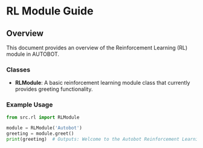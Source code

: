
# RL Module Guide

## Overview
This document provides an overview of the Reinforcement Learning (RL) module in AUTOBOT.

### Classes
- **RLModule**: A basic reinforcement learning module class that currently provides greeting functionality.

### Example Usage
```python
from src.rl import RLModule

module = RLModule('Autobot')
greeting = module.greet()
print(greeting)  # Outputs: Welcome to the Autobot Reinforcement Learning Module
```
